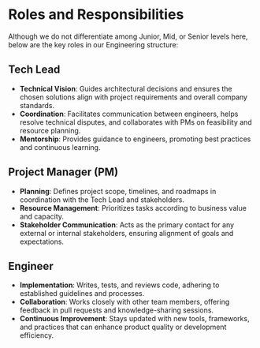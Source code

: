 # Roles and Responsibilities

Although we do not differentiate among Junior, Mid, or Senior levels here, below are the key roles in our Engineering structure:

## Tech Lead

- **Technical Vision**: Guides architectural decisions and ensures the chosen solutions align with project requirements and overall company standards.
- **Coordination**: Facilitates communication between engineers, helps resolve technical disputes, and collaborates with PMs on feasibility and resource planning.
- **Mentorship**: Provides guidance to engineers, promoting best practices and continuous learning.

## Project Manager (PM)

- **Planning**: Defines project scope, timelines, and roadmaps in coordination with the Tech Lead and stakeholders.
- **Resource Management**: Prioritizes tasks according to business value and capacity.
- **Stakeholder Communication**: Acts as the primary contact for any external or internal stakeholders, ensuring alignment of goals and expectations.

## Engineer

- **Implementation**: Writes, tests, and reviews code, adhering to established guidelines and processes.
- **Collaboration**: Works closely with other team members, offering feedback in pull requests and knowledge-sharing sessions.
- **Continuous Improvement**: Stays updated with new tools, frameworks, and practices that can enhance product quality or development efficiency.